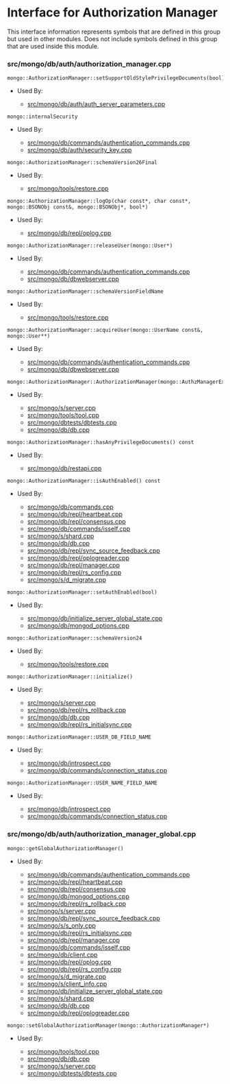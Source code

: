 
# Interface for Authorization Manager
This interface information represents symbols that are defined in this group but used in other modules.  Does not include symbols defined in this group that are used inside this module.

### src/mongo/db/auth/authorization\_manager.cpp

<div></div>

    mongo::AuthorizationManager::setSupportOldStylePrivilegeDocuments(bool)

- Used By:

    - [src/mongo/db/auth/auth\_server\_parameters.cpp](../../../../security/legacy\_code)

<div></div>

    mongo::internalSecurity

- Used By:

    - [src/mongo/db/commands/authentication\_commands.cpp](../../../../security/authentication)
    - [src/mongo/db/auth/security\_key.cpp](../../../../security/authentication)

<div></div>

    mongo::AuthorizationManager::schemaVersion26Final

- Used By:

    - [src/mongo/tools/restore.cpp](../../../../tools/tools)

<div></div>

    mongo::AuthorizationManager::logOp(char const*, char const*, mongo::BSONObj const&, mongo::BSONObj*, bool*)

- Used By:

    - [src/mongo/db/repl/oplog.cpp](../../../../replication/replication)

<div></div>

    mongo::AuthorizationManager::releaseUser(mongo::User*)

- Used By:

    - [src/mongo/db/commands/authentication\_commands.cpp](../../../../security/authentication)
    - [src/mongo/db/dbwebserver.cpp](../../../../network/web\_server)

<div></div>

    mongo::AuthorizationManager::schemaVersionFieldName

- Used By:

    - [src/mongo/tools/restore.cpp](../../../../tools/tools)

<div></div>

    mongo::AuthorizationManager::acquireUser(mongo::UserName const&, mongo::User**)

- Used By:

    - [src/mongo/db/commands/authentication\_commands.cpp](../../../../security/authentication)
    - [src/mongo/db/dbwebserver.cpp](../../../../network/web\_server)

<div></div>

    mongo::AuthorizationManager::AuthorizationManager(mongo::AuthzManagerExternalState*)

- Used By:

    - [src/mongo/s/server.cpp](../../../../process\_management/mongos\_and\_mongod\_mains)
    - [src/mongo/tools/tool.cpp](../../../../tools/tools)
    - [src/mongo/dbtests/dbtests.cpp](../../../../tests/unit\_tests)
    - [src/mongo/db/db.cpp](../../../../process\_management/mongos\_and\_mongod\_mains)

<div></div>

    mongo::AuthorizationManager::hasAnyPrivilegeDocuments() const

- Used By:

    - [src/mongo/db/restapi.cpp](../../../../network/web\_server)

<div></div>

    mongo::AuthorizationManager::isAuthEnabled() const

- Used By:

    - [src/mongo/db/commands.cpp](../../../../queries/database\_commands)
    - [src/mongo/db/repl/heartbeat.cpp](../../../../replication/replication)
    - [src/mongo/db/repl/consensus.cpp](../../../../replication/replication)
    - [src/mongo/db/commands/isself.cpp](../../../../queries/database\_commands)
    - [src/mongo/s/shard.cpp](../../../../sharding/sharding)
    - [src/mongo/db/db.cpp](../../../../process\_management/mongos\_and\_mongod\_mains)
    - [src/mongo/db/repl/sync\_source\_feedback.cpp](../../../../replication/replication)
    - [src/mongo/db/repl/oplogreader.cpp](../../../../replication/replication)
    - [src/mongo/db/repl/manager.cpp](../../../../replication/replication)
    - [src/mongo/db/repl/rs\_config.cpp](../../../../replication/replication)
    - [src/mongo/s/d\_migrate.cpp](../../../../sharding/sharding)

<div></div>

    mongo::AuthorizationManager::setAuthEnabled(bool)

- Used By:

    - [src/mongo/db/initialize\_server\_global\_state.cpp](../../../../process\_management/startup\_initialization)
    - [src/mongo/db/mongod\_options.cpp](../../../../process\_management/mongos\_and\_mongod\_mains)

<div></div>

    mongo::AuthorizationManager::schemaVersion24

- Used By:

    - [src/mongo/tools/restore.cpp](../../../../tools/tools)

<div></div>

    mongo::AuthorizationManager::initialize()

- Used By:

    - [src/mongo/s/server.cpp](../../../../process\_management/mongos\_and\_mongod\_mains)
    - [src/mongo/db/repl/rs\_rollback.cpp](../../../../replication/replication)
    - [src/mongo/db/db.cpp](../../../../process\_management/mongos\_and\_mongod\_mains)
    - [src/mongo/db/repl/rs\_initialsync.cpp](../../../../replication/replication)

<div></div>

    mongo::AuthorizationManager::USER_DB_FIELD_NAME

- Used By:

    - [src/mongo/db/introspect.cpp](../../../../queries/client\_and\_operation\_tracking)
    - [src/mongo/db/commands/connection\_status.cpp](../../../../queries/database\_commands)

<div></div>

    mongo::AuthorizationManager::USER_NAME_FIELD_NAME

- Used By:

    - [src/mongo/db/introspect.cpp](../../../../queries/client\_and\_operation\_tracking)
    - [src/mongo/db/commands/connection\_status.cpp](../../../../queries/database\_commands)

### src/mongo/db/auth/authorization\_manager\_global.cpp

<div></div>

    mongo::getGlobalAuthorizationManager()

- Used By:

    - [src/mongo/db/commands/authentication\_commands.cpp](../../../../security/authentication)
    - [src/mongo/db/repl/heartbeat.cpp](../../../../replication/replication)
    - [src/mongo/db/repl/consensus.cpp](../../../../replication/replication)
    - [src/mongo/db/mongod\_options.cpp](../../../../process\_management/mongos\_and\_mongod\_mains)
    - [src/mongo/db/repl/rs\_rollback.cpp](../../../../replication/replication)
    - [src/mongo/s/server.cpp](../../../../process\_management/mongos\_and\_mongod\_mains)
    - [src/mongo/db/repl/sync\_source\_feedback.cpp](../../../../replication/replication)
    - [src/mongo/s/s\_only.cpp](../../../../queries/client\_and\_operation\_tracking)
    - [src/mongo/db/repl/rs\_initialsync.cpp](../../../../replication/replication)
    - [src/mongo/db/repl/manager.cpp](../../../../replication/replication)
    - [src/mongo/db/commands/isself.cpp](../../../../queries/database\_commands)
    - [src/mongo/db/client.cpp](../../../../queries/client\_and\_operation\_tracking)
    - [src/mongo/db/repl/oplog.cpp](../../../../replication/replication)
    - [src/mongo/db/repl/rs\_config.cpp](../../../../replication/replication)
    - [src/mongo/s/d\_migrate.cpp](../../../../sharding/sharding)
    - [src/mongo/s/client\_info.cpp](../../../../queries/client\_and\_operation\_tracking)
    - [src/mongo/db/initialize\_server\_global\_state.cpp](../../../../process\_management/startup\_initialization)
    - [src/mongo/s/shard.cpp](../../../../sharding/sharding)
    - [src/mongo/db/db.cpp](../../../../process\_management/mongos\_and\_mongod\_mains)
    - [src/mongo/db/repl/oplogreader.cpp](../../../../replication/replication)

<div></div>

    mongo::setGlobalAuthorizationManager(mongo::AuthorizationManager*)

- Used By:

    - [src/mongo/tools/tool.cpp](../../../../tools/tools)
    - [src/mongo/db/db.cpp](../../../../process\_management/mongos\_and\_mongod\_mains)
    - [src/mongo/s/server.cpp](../../../../process\_management/mongos\_and\_mongod\_mains)
    - [src/mongo/dbtests/dbtests.cpp](../../../../tests/unit\_tests)
